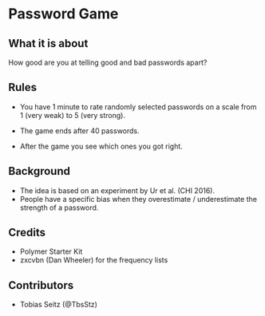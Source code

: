 # Password Game #

## What it is about ##
How good are you at telling good and bad passwords apart?
 


## Rules ##

- You have 1 minute to rate randomly selected passwords on a scale from 1 (very weak) to 5 (very strong). 
 
- The game ends after 40 passwords. 

- After the game you see which ones you got right. 

## Background ##
- The idea is based on an experiment by Ur et al. (CHI 2016). 
- People have a specific bias when they overestimate / underestimate the strength of a password.

## Credits ##
- Polymer Starter Kit
- zxcvbn (Dan Wheeler) for the frequency lists

## Contributors ##
- Tobias Seitz (@TbsStz)
